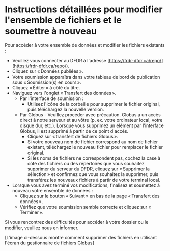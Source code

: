 # Instructions détaillées pour modifier l'ensemble de fichiers et le soumettre à nouveau

Pour accéder à votre ensemble de données et modifier les fichiers existants :

- Veuillez vous connecter au DFDR à l'adresse [https://frdr-dfdr.ca/repo/](https://frdr-dfdr.ca/repo/).
- Cliquez sur « Données publiées ».
- Votre soumission apparaîtra dans votre tableau de bord de publication sous « Soumission(s) en cours ».
- Cliquez « Éditer » à côté du titre.
- Naviguez vers l'onglet « Transfert des données ».
  - Par l'interface de soumission :
    - Utilisez l'icône de la corbeille pour supprimer le fichier original, puis téléchargez la nouvelle version.
  - Par Globus - Veuillez procéder avec précaution. Globus a un accès direct à notre serveur et au vôtre (p. ex. votre ordinateur local, votre disque dur, etc.). Lorsque vous supprimez un élément par l'interface Globus, il est supprimé à partir de ce point d'accès.
    - Cliquez sur « transfert de fichiers Globus ».
    - Si votre nouveau nom de fichier correspond au nom de fichier existant, téléchargez le nouveau fichier pour remplacer le fichier original.
    - Si les noms de fichiers ne correspondent pas, cochez la case à côté des fichiers ou des répertoires que vous souhaitez supprimer du serveur du DFDR, cliquez sur « Supprimer la sélection » et confirmez que vous souhaitez la supprimer, puis transférez les nouveaux fichiers à partir de votre terminal local.
- Lorsque vous avez terminé vos modifications, finalisez et soumettez à nouveau votre ensemble de données :
  - Cliquez sur le bouton « Suivant » en bas de la page « Transfert des données ».
  - Vérifiez que votre soumission semble correcte et cliquez sur « Terminer ».

Si vous rencontrez des difficultés pour accéder à votre dossier ou le modifier, veuillez nous en informer.

[L'image ci-dessous montre comment supprimer des fichiers en utilisant l'écran du gestionnaire de fichiers Globus]

